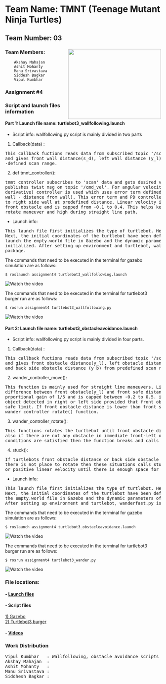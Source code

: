 # Team Name: TMNT (Teenage Mutant Ninja Turtles)	

## Team Number: 03  
### Team Members: <img align="right" width="300" height="226" src="https://raw.githubusercontent.com/vipulkumbhar/AuE893Spring20_VipulKumbhar/master/catkin_ws/git_readme_files/ninja_turtles_PNG55.png">   	
		Akshay Mahajan 
		Ashit Mohanty  
		Manu Srivastava  
		Siddesh Bagkar  
		Vipul Kumbhar  
		  
### Assignment #4  
  
### Script and launch files information 
  
#### Part 1:  Launch file name: turtlebot3_wallfollowing.launch 

- Script info: wallfollowing.py script is mainly divided in two parts    
1) Callback(data) : 
<pre>
This callback fuctions reads data from subscribed topic '/scan'. It replaces 'inf' and false '0's 
and gives front wall distance(s_d), left wall distance (y_l), right wall distance (y_r) from pre-
-defined scan range. 
</pre>

2) def tmnt_controller(): 
<pre>
tnmt controller subscribes to 'scan' data and gets desired values from callback function. it also
publishes twist msg on topic '/cmd_vel'. For angular velocity in z direction, a PD (proportional 
derivative) controller is used which uses error term defined as ( distance to be maintained from 
wall - distance from wall). This error term and PD controller helps keep turtlebot path parallel 
to right side wall at predefined distance. Linear velocity is inversely proportional distance from
front obstacle and is capped from -0.1 to 0.4. This helps keep turtlebot speed lower during corner
rotate maneuver and high during straight line path.
</pre>
	  
- Launch info: 
<pre>
This launch file first initializes the type of turtlebot. Here it has a default entry of burger. 
Next, the initial coordinates of the turtlebot have been defined. After that, set of commands 
launch the empty.world file in Gazebo and the dynamic parameters of the virtual world are 
initialized. After setting up environment and turtlebot, wallfollowing.py is run with 'assignment4'
package. 
</pre>

The commands that need to be executed in the terminal for gazebo simulation are as follows:

```
$ roslaunch assignment4 turtlebot3_wallfollowing.launch       
```
![Watch the video](https://github.com/vipulkumbhar/AuE893Spring20_VipulKumbhar/blob/master/catkin_ws/src/assignment4/video/gazebo/wall_following.gif)

The commands that need to be executed in the terminal for turtlebot3 burger run are as follows:

```
$ rosrun assignment4 turtlebot3_wallfollowing.py       
```
![Watch the video](https://github.com/vipulkumbhar/AuE893Spring20_VipulKumbhar/blob/master/catkin_ws/src/assignment4/video/turtlebot3burger/wallfollowing_real.gif)

  
#### Part 2:  Launch file name: turtlebot3_obstacleavoidance.launch  
- Script info:  wallfollowing.py script is mainly divided in four parts.      

1) Callback(data) : 
<pre>
This callback fuctions reads data from subscribed topic '/scan'. It replaces 'inf' and false '0's 
and gives front obstacle distance(y_l), left obstacle distance (l_l), right obstacle distance (r_l)
and back side obstacle distance (y_b) from predefined scan range.  
</pre>
2) wander_controller_move(): 
<pre>
This function is mainly used for straight line maneuvers. Linear velocity is proportional to 
difference between front obstacle(y_l) and front safe distance (front_limit). It is controlled by 
prportional gain of 1/5 and is capped between -0.2 to 0.5. it also added angular velocity opposite 
object detected in right or left side provided that front obstacle distance is greater than front 
safe limit. If front obstacle distance is lower than front safe limit, this function breaks and call
wander_controller_rotate() function.  
</pre>
3) wander_controller_rotate(): 
<pre>
This functions rotates the turtlebot until front obstacle distance is greater than safe limit and 
also if there are not any obstacle in immediate front-left or front-right vicinity. If these 
conditions are satisfied then the function breaks and calls wander_controller_move() function.
</pre>
4) stuck(): 
<pre>
If turtlebots front obstacle distance or back side obstacle distance is lower than safe limit and 
there is not place to rotate then these situations calls stuck() function. Which publishes negative  
or positive linear velocity until there is enough space for turtlebot to rotate.
</pre>
	  
- Launch info: 
<pre>
This launch file first initializes the type of turtlebot. Here it has a default entry of burger. 
Next, the initial coordinates of the turtlebot have been defined. After that, set of commands launch
the empty.world file in Gazebo and the dynamic parameters of the virtual world are initialized. 
After setting up environment and turtlebot, wanderfast.py is run with 'assignment4' package. 
</pre>

The commands that need to be executed in the terminal for gazebo simulation are as follows:

```
$ roslaunch assignment4 turtlebot3_obstacleavoidance.launch    
```
![Watch the video](https://github.com/vipulkumbhar/AuE893Spring20_VipulKumbhar/blob/master/catkin_ws/src/assignment4/video/gazebo/obstacle_avoidance.gif)

The commands that need to be executed in the terminal for turtlebot3 burger run are as follows:

```
$ rosrun assignment4 turtlebot3_wander.py       
```

![Watch the video](https://github.com/vipulkumbhar/AuE893Spring20_VipulKumbhar/blob/master/catkin_ws/src/assignment4/video/turtlebot3burger/obstacleavoidance_real.gif)

### File locations:
#### - [Launch files](https://github.com/vipulkumbhar/AuE893Spring20_VipulKumbhar/tree/master/catkin_ws/src/assignment4/launch)     
#### - Script files    
[1) Gazebo](https://github.com/vipulkumbhar/AuE893Spring20_VipulKumbhar/tree/master/catkin_ws/src/assignment4/script)     
[2) Turtlebot3 burger](https://github.com/vipulkumbhar/AuE893Spring20_VipulKumbhar/tree/master/catkin_ws/src/assignment4/src)      
#### - [Videos](https://github.com/vipulkumbhar/AuE893Spring20_VipulKumbhar/tree/master/catkin_ws/src/assignment4/video)

### Work Distribution

<pre>
Vipul Kumbhar 	: Wallfollowing, obstacle avoidance scripts and launch files  
Akshay Mahajan	:  
Ashit Mohanty 	:  
Manu Srivastava	:   
Siddhesh Bagkar	:  
</pre>
